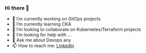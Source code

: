 ### Hi there 👋
- 🔭 I’m currently working on GitOps projects
- 🌱 I’m currently learning CKA
- 👯 I’m looking to collaborate on Kubernetes/Terraform projects
- 🤔 I’m looking for help with ...
- 💬 Ask me about Devops any
- 📫 How to reach me: [LinkedIn](www.linkedin.com/in/borissh78)

<!--
**doker78/doker78** is a ✨ _special_ ✨ repository because its `README.md` (this file) appears on your GitHub profile.

Here are some ideas to get you started:

- 🔭 I’m currently working on ...
- 🌱 I’m currently learning ...
- 👯 I’m looking to collaborate on ...
- 🤔 I’m looking for help with ...
- 💬 Ask me about ...
- 📫 How to reach me: ...
- 😄 Pronouns: ...
- ⚡ Fun fact: ...
-->
